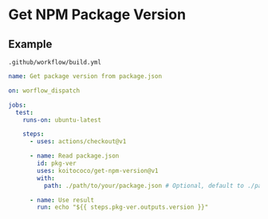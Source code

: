 # Get NPM Package Version

## Example

`.github/workflow/build.yml`
```yml
name: Get package version from package.json

on: worflow_dispatch

jobs:
  test:
    runs-on: ubuntu-latest

    steps:
      - uses: actions/checkout@v1

      - name: Read package.json
        id: pkg-ver
        uses: koitococo/get-npm-version@v1
        with:
          path: ./path/to/your/package.json # Optional, default to ./package.json

      - name: Use result
        run: echo "${{ steps.pkg-ver.outputs.version }}"
```